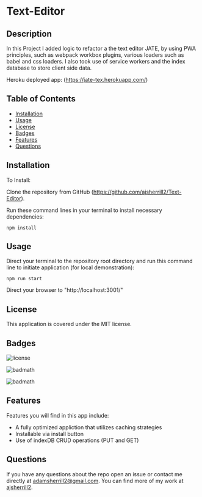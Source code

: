 # Text-Editor

## Description

In this Project I added logic to refactor a the text editor JATE, by using PWA principles, such as webpack workbox plugins, various loaders such as babel and css loaders. I also took use of service workers and the index database to store client side data.

Heroku deployed app:
(https://jate-tex.herokuapp.com/)

## Table of Contents

- [Installation](#installation)
- [Usage](#usage)
- [License](#license)
- [Badges](#Badges)
- [Features](#Features)
- [Questions](#Questions)

## Installation

To Install:

Clone the repository from GitHub (https://github.com/ajsherrill2/Text-Editor).

Run these command lines in your terminal to install necessary dependencies:

```
npm install
```

## Usage

Direct your terminal to the repository root directory and run this command line to initiate application (for local demonstration):

```
npm run start
```

Direct your browser to "http://localhost:3001/"


## License

This application is covered under the MIT license.

## Badges

![license](https://img.shields.io/badge/license-MIT-yellow.svg)

![badmath](https://img.shields.io/github/languages/top/lernantino/badmath)

![badmath](https://img.shields.io/github/repo-size/ajsherrill2/Text-Editor)

## Features

Features you will find in this app include:

- A fully optimized appliction that utilizes caching strategies
- Installable via install button
- Use of indexDB CRUD operations (PUT and GET)

## Questions

If you have any questions about the repo open an issue or contact me directly at adamsherrill2@gmail.com. You can find more of my work at [ajsherrill2](https://github.com/ajsherrill2/).